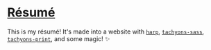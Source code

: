 # [Résumé](https://paulmakesthe.net/resume/)
This is my résumé! It's made into a website with [`harp`](https://github.com/sintaxi/harp), [`tachyons-sass`](https://github.com/tachyons-css/tachyons-sass), [`tachyons-print`](https://github.com/lowmess/tachyons-print), and some magic! ✨
